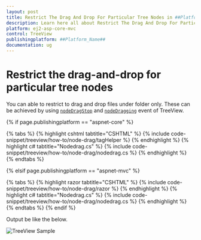 ```yaml
---
layout: post
title: Restrict The Drag And Drop For Particular Tree Nodes in ##Platform_Name## TreeView Control
description: Learn here all about Restrict The Drag And Drop For Particular Tree Nodes in Syncfusion ##Platform_Name## TreeView control of syncfusion and more.
platform: ej2-asp-core-mvc
control: TreeView
publishingplatform: ##Platform_Name##
documentation: ug
---
```


# Restrict the drag-and-drop for particular tree nodes

You can able to restrict to drag and drop files under folder only. These can be achieved by using [`nodeDragStop`](https://help.syncfusion.com/cr/aspnetcore-js2/syncfusion.ej2.navigations.treeview.html#Syncfusion_EJ2_Navigations_TreeView_NodeDragStop) and [`nodeDragging`](https://help.syncfusion.com/cr/aspnetcore-js2/syncfusion.ej2.navigations.treeview.html#Syncfusion_EJ2_Navigations_TreeView_NodeDragging) event of TreeView.

{% if page.publishingplatform == "aspnet-core" %}

{% tabs %}
{% highlight cshtml tabtitle="CSHTML" %}
{% include code-snippet/treeview/how-to/node-drag/tagHelper %}
{% endhighlight %}
{% highlight c# tabtitle="Nodedrag.cs" %}
{% include code-snippet/treeview/how-to/node-drag/nodedrag.cs %}
{% endhighlight %}
{% endtabs %}

{% elsif page.publishingplatform == "aspnet-mvc" %}

{% tabs %}
{% highlight razor tabtitle="CSHTML" %}
{% include code-snippet/treeview/how-to/node-drag/razor %}
{% endhighlight %}
{% highlight c# tabtitle="Nodedrag.cs" %}
{% include code-snippet/treeview/how-to/node-drag/nodedrag.cs %}
{% endhighlight %}
{% endtabs %}
{% endif %}



Output be like the below.

![TreeView Sample](../images/node-drag.PNG)

